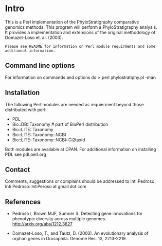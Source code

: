 # Intro

This is a Perl implementation of the PhyloStratigraphy comparative genomics methods. This program will perform a PhyloStratigraphy analysis. It provides a implementation and extensions of the original methodology of Domazet-Loso et. al. (2003).
 
	Please see README for information on Perl module requirments and some additional information.
 
## Command line options

For information on commands and options do > perl phylostratiphy.pl -man

## Installation

The following Perl modules are needed as requierment beyond those distributed with perl:
- PDL 
- Bio::DB::Taxonomy # part of BioPerl distribution
- Bio::LITE::Taxonomy 
- Bio::LITE::Taxonomy::NCBI 
- Bio::LITE::Taxonomy::NCBI::Gi2taxid

Both modules are available at CPAN. For additional information on installing PDL see pdl.perl.org

## Contact

Comments, suggestions or complains should be addressed to Inti Pedroso.
Inti Pedroso: IntiPeroso at gmail dot com


## References
	
- Pedroso I, Brown MJF, Sumner S. Detecting gene innovations for phenotypic diversity across multiple genomes. http://arxiv.org/abs/1212.3827
	
- Domazet-Loso, T., and Tautz, D. (2003). An evolutionary analysis of orphan genes in Drosophila. Genome Res. 13, 2213-2219.
